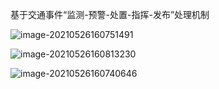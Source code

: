 基于交通事件“监测-预警-处置-指挥-发布”处理机制



![image-20210526160751491](https://gitee.com/AiShiYuShiJiePingXing/img/raw/master/img/image-20210526160751491.png)

![image-20210526160813230](https://gitee.com/AiShiYuShiJiePingXing/img/raw/master/img/image-20210526160813230.png)

![image-20210526160740646](https://gitee.com/AiShiYuShiJiePingXing/img/raw/master/img/image-20210526160740646.png)